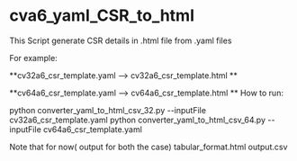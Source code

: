 # cva6_yaml_CSR_to_html

This Script generate CSR details in .html file from .yaml files

For example:

**cv32a6_csr_template.yaml --> cv32a6_csr_template.html
**

**cv64a6_csr_template.yaml --> cv64a6_csr_template.html
**
How to run:

python converter_yaml_to_html_csv_32.py --inputFile cv32a6_csr_template.yaml
python converter_yaml_to_html_csv_64.py --inputFile cv64a6_csr_template.yaml


Note that for now( output for both the case)
tabular_format.html
output.csv
